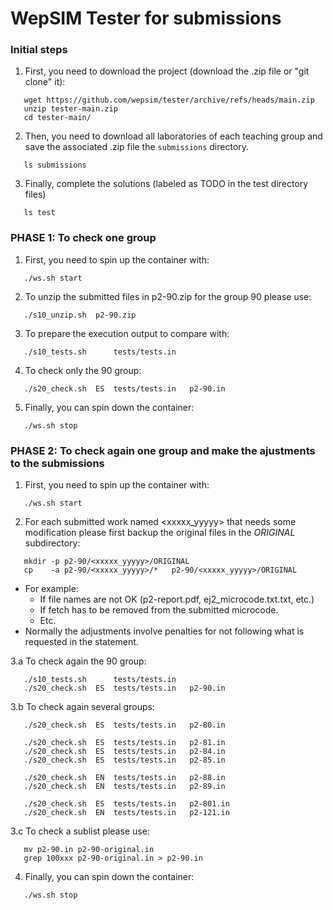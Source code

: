 # WepSIM Tester for submissions

### Initial steps

1. First, you need to download the project (download the .zip file or "git clone" it):
```console
   wget https://github.com/wepsim/tester/archive/refs/heads/main.zip
   unzip tester-main.zip
   cd tester-main/
```

2. Then, you need to download all laboratories of each teaching group and save the associated .zip file the ```submissions``` directory.
```console
   ls submissions
```

3. Finally, complete the solutions (labeled as TODO in the test directory files)
```console
   ls test
```


### PHASE 1: To check one group

1. First, you need to spin up the container with:
```console
   ./ws.sh start
```

2. To unzip the submitted files in p2-90.zip for the group 90 please use:
```console
   ./s10_unzip.sh  p2-90.zip
```

3. To prepare the execution output to compare with:
```console
   ./s10_tests.sh      tests/tests.in   
```

4. To check only the 90 group:
```console
   ./s20_check.sh  ES  tests/tests.in   p2-90.in
```

5. Finally, you can spin down the container:
```console
   ./ws.sh stop
```

### PHASE 2: To check again one group and make the ajustments to the submissions

1. First, you need to spin up the container with:
```console
   ./ws.sh start
```

2. For each submitted work named <xxxxx_yyyyy> that needs some modification please first backup the original files in the *ORIGINAL* subdirectory:
```console
   mkdir -p p2-90/<xxxxx_yyyyy>/ORIGINAL
   cp    -a p2-90/<xxxxx_yyyyy>/*   p2-90/<xxxxx_yyyyy>/ORIGINAL
```
   * For example:
     * If file names are not OK (p2-report.pdf, ej2_microcode.txt.txt, etc.)
     * If fetch has to be removed from the submitted microcode.
     * Etc.
   * Normally the adjustments involve penalties for not following what is requested in the statement.

3.a To check again the 90 group:
```console
   ./s10_tests.sh      tests/tests.in   
   ./s20_check.sh  ES  tests/tests.in   p2-90.in
```

3.b To check again several groups:
```console
   ./s20_check.sh  ES  tests/tests.in   p2-80.in

   ./s20_check.sh  ES  tests/tests.in   p2-81.in
   ./s20_check.sh  ES  tests/tests.in   p2-84.in
   ./s20_check.sh  ES  tests/tests.in   p2-85.in

   ./s20_check.sh  EN  tests/tests.in   p2-88.in
   ./s20_check.sh  EN  tests/tests.in   p2-89.in

   ./s20_check.sh  ES  tests/tests.in   p2-801.in
   ./s20_check.sh  EN  tests/tests.in   p2-121.in
```

3.c To check a sublist please use:
```console
   mv p2-90.in p2-90-original.in
   grep 100xxx p2-90-original.in > p2-90.in
```

4. Finally, you can spin down the container:
```console
   ./ws.sh stop
```

